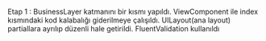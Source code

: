 Etap 1 : BusinessLayer katmanını bir kısmı yapıldı. ViewComponent ile index kısmındaki kod kalabalığı giderilmeye çalışıldı. UILayout(ana layout) partiallara ayrılıp düzenli hale getirildi. FluentValidation kullanıldı
